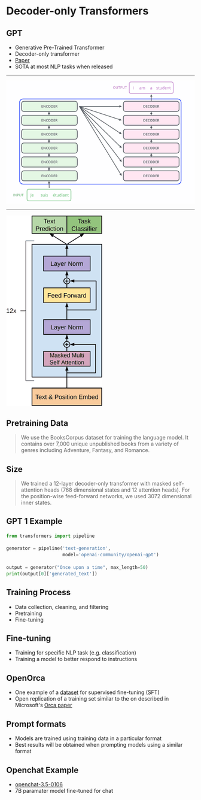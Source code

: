 Decoder-only Transformers
=========================

GPT
---

- Generative Pre-Trained Transformer
- Decoder-only transformer
- [Paper](https://s3-us-west-2.amazonaws.com/openai-assets/research-covers/language-unsupervised/language_understanding_paper.pdf)
- SOTA at most NLP tasks when released

---

![Transformer](media/transformer-basic.png)

---

![GPT](media/gpt.png)

Pretraining Data
----------------

> We use the BooksCorpus dataset for training the language model. It contains over 7,000 unique unpublished books from a variety of genres including Adventure, Fantasy, and Romance.

Size
----

> We trained a 12-layer decoder-only transformer with masked self-attention heads (768 dimensional states and 12 attention heads). For the position-wise feed-forward networks, we used 3072 dimensional inner states.

GPT 1 Example
-------------

```python
from transformers import pipeline

generator = pipeline('text-generation',
                     model='openai-community/openai-gpt')

output = generator("Once upon a time", max_length=50)
print(output[0]['generated_text'])
```


Training Process
----------------

- Data collection, cleaning, and filtering
- Pretraining
- Fine-tuning

Fine-tuning
-----------

- Training for specific NLP task (e.g. classification)
- Training a model to better respond to instructions

OpenOrca
--------

- One example of a [dataset](https://huggingface.co/datasets/Open-Orca/OpenOrca) for supervised fine-tuning (SFT)
- Open replication of a training set similar to the on described in Microsoft's [Orca paper](https://arxiv.org/abs/2306.02707)

Prompt formats
--------------

- Models are trained using training data in a particular format
- Best results will be obtained when prompting models using a similar format

Openchat Example
-----------------

- [openchat-3.5-0106](https://huggingface.co/openchat/openchat-3.5-0106)
- 7B paramater model fine-tuned for chat
